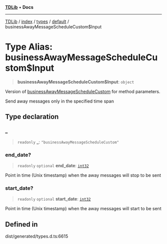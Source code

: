 [**TDLib**](../../../../../../README.md) • **Docs**

***

[TDLib](../../../../../../modules.md) / [index](../../../../../README.md) / [types](../../../README.md) / [default](../README.md) / businessAwayMessageScheduleCustom$Input

# Type Alias: businessAwayMessageScheduleCustom$Input

> **businessAwayMessageScheduleCustom$Input**: `object`

Version of [businessAwayMessageScheduleCustom](businessAwayMessageScheduleCustom.md) for method parameters.

Send away messages only in the specified time span

## Type declaration

### \_

> `readonly` **\_**: `"businessAwayMessageScheduleCustom"`

### end\_date?

> `readonly` `optional` **end\_date**: [`int32`](int32.md)

Point in time (Unix timestamp) when the away messages will stop to be sent

### start\_date?

> `readonly` `optional` **start\_date**: [`int32`](int32.md)

Point in time (Unix timestamp) when the away messages will start to be sent

## Defined in

dist/generated/types.d.ts:6615
